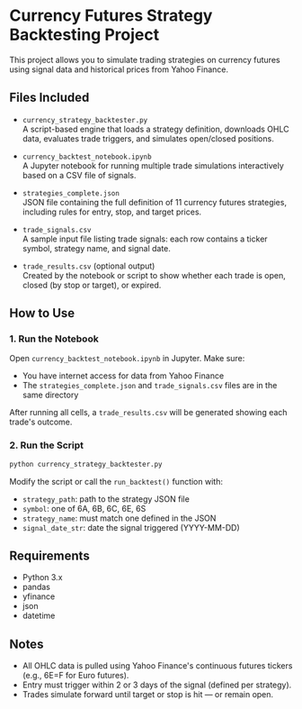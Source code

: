 # Currency Futures Strategy Backtesting Project

This project allows you to simulate trading strategies on currency futures using signal data and historical prices from Yahoo Finance.

## Files Included

- `currency_strategy_backtester.py`  
  A script-based engine that loads a strategy definition, downloads OHLC data, evaluates trade triggers, and simulates open/closed positions.

- `currency_backtest_notebook.ipynb`  
  A Jupyter notebook for running multiple trade simulations interactively based on a CSV file of signals.

- `strategies_complete.json`  
  JSON file containing the full definition of 11 currency futures strategies, including rules for entry, stop, and target prices.

- `trade_signals.csv`  
  A sample input file listing trade signals: each row contains a ticker symbol, strategy name, and signal date.

- `trade_results.csv` (optional output)  
  Created by the notebook or script to show whether each trade is open, closed (by stop or target), or expired.

## How to Use

### 1. Run the Notebook
Open `currency_backtest_notebook.ipynb` in Jupyter. Make sure:
- You have internet access for data from Yahoo Finance
- The `strategies_complete.json` and `trade_signals.csv` files are in the same directory

After running all cells, a `trade_results.csv` will be generated showing each trade's outcome.

### 2. Run the Script
```bash
python currency_strategy_backtester.py
```
Modify the script or call the `run_backtest()` function with:
- `strategy_path`: path to the strategy JSON file
- `symbol`: one of 6A, 6B, 6C, 6E, 6S
- `strategy_name`: must match one defined in the JSON
- `signal_date_str`: date the signal triggered (YYYY-MM-DD)

## Requirements

- Python 3.x
- pandas
- yfinance
- json
- datetime

## Notes

- All OHLC data is pulled using Yahoo Finance's continuous futures tickers (e.g., 6E=F for Euro futures).
- Entry must trigger within 2 or 3 days of the signal (defined per strategy).
- Trades simulate forward until target or stop is hit — or remain open.